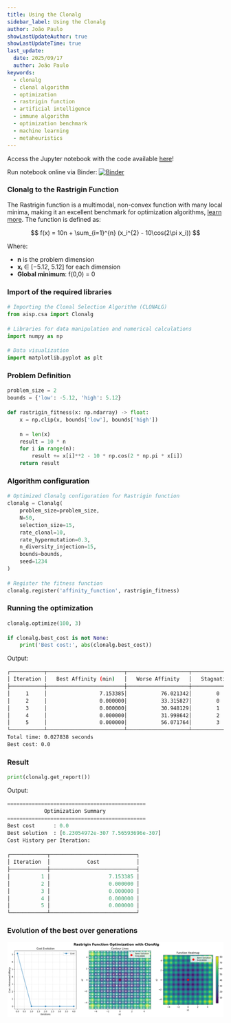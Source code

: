 ```yaml
---
title: Using the Clonalg
sidebar_label: Using the Clonalg
author: João Paulo
showLastUpdateAuthor: true
showLastUpdateTime: true
last_update:
  date: 2025/09/17
  author: João Paulo
keywords:
  - clonalg
  - clonal algorithm
  - optimization
  - rastrigin function
  - artificial intelligence
  - immune algorithm
  - optimization benchmark
  - machine learning
  - metaheuristics
---
```


Access the Jupyter notebook with the code available [here](https://github.com/AIS-Package/aisp/blob/main/examples/en/optimization/clonalg/rastrigin_function_example.ipynb)!

Run notebook online via Binder: [![Binder](https://mybinder.org/badge_logo.svg)](https://mybinder.org/v2/gh/AIS-Package/aisp/HEAD?urlpath=%2Fdoc%2Ftree%2F%2Fexamples%2Fen%2Foptimization%2Fclonalg%2Frastrigin_function_example.ipynb)

### Clonalg to the Rastrigin Function

The Rastrigin function is a multimodal, non-convex function with many local minima, making it an excellent benchmark for optimization algorithms, [learn more](https://en.wikipedia.org/wiki/Rastrigin_function). The function is defined as:

$$ f(x) = 10n + \sum_{i=1}^{n} (x_i^{2} - 10\cos(2\pi x_i)) $$

Where:
* **n** is the problem dimension
* **xᵢ** ∈ \[−5.12, 5.12] for each dimension
* **Global minimum**: f(0,0) = 0

### Import of the required libraries

```python
# Importing the Clonal Selection Algorithm (CLONALG)
from aisp.csa import Clonalg

# Libraries for data manipulation and numerical calculations
import numpy as np

# Data visualization
import matplotlib.pyplot as plt
```

### Problem Definition

```python
problem_size = 2
bounds = {'low': -5.12, 'high': 5.12}

def rastrigin_fitness(x: np.ndarray) -> float:
    x = np.clip(x, bounds['low'], bounds['high'])
    
    n = len(x)
    result = 10 * n
    for i in range(n):
        result += x[i]**2 - 10 * np.cos(2 * np.pi * x[i])
    return result
```

### Algorithm configuration

```python
# Optimized Clonalg configuration for Rastrigin function
clonalg = Clonalg(
    problem_size=problem_size,
    N=50,
    selection_size=15,
    rate_clonal=10,
    rate_hypermutation=0.3,
    n_diversity_injection=15,
    bounds=bounds,
    seed=1234
)

# Register the fitness function
clonalg.register('affinity_function', rastrigin_fitness)
```

### Running the optimization

```python
clonalg.optimize(100, 3)

if clonalg.best_cost is not None:
	print('Best cost:', abs(clonalg.best_cost))
```
Output:
```bash
┌───────────┬─────────────────────────┬────────────────────┬─────────────────┐
│ Iteration │   Best Affinity (min)   │   Worse Affinity   │   Stagnation    │
├───────────┼─────────────────────────┼────────────────────┼─────────────────┤
│     1     │                 7.153385│           76.021342│        0        │
│     2     │                 0.000000│           33.315827│        0        │
│     3     │                 0.000000│           30.948129│        1        │
│     4     │                 0.000000│           31.998642│        2        │
│     5     │                 0.000000│           56.071764│        3        │
└───────────┴─────────────────────────┴────────────────────┴─────────────────┘
Total time: 0.027838 seconds
Best cost: 0.0
```

### Result
```python
print(clonalg.get_report())
```
Output:
```python
=============================================
            Optimization Summary             
=============================================
Best cost      : 0.0
Best solution  : [6.23054972e-307 7.56593696e-307]
Cost History per Iteration:

┌────────────┬────────────────────────────┐
│ Iteration  │            Cost            │
├────────────┼────────────────────────────┤
│          1 │                   7.153385 │
│          2 │                   0.000000 │
│          3 │                   0.000000 │
│          4 │                   0.000000 │
│          5 │                   0.000000 │
└────────────┴────────────────────────────┘
```

### Evolution of the best over generations

![alt text](../../assets/clonalg.png)